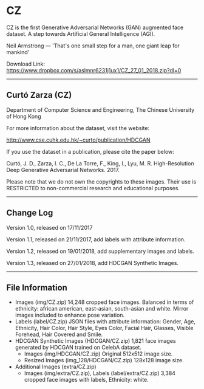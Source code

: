 # CZ
CZ is the first Generative Adversarial Networks (GAN) augmented face dataset. A step towards Artificial General Intelligence (AGI).

Neil Armstrong — 'That's one small step for a man, one giant leap for mankind'

Download Link: https://www.dropbox.com/s/aslmnr6231j1ux1/CZ_27_01_2018.zip?dl=0

--------------------------------------------------------
Curtó Zarza (CZ) 
--------------------------------------------------------

Department of Computer Science and Engineering, 
The Chinese University of Hong Kong

For more information about the dataset, visit the website:

  http://www.cse.cuhk.edu.hk/~curto/publication/HDCGAN

If you use the dataset in a publication, please cite the paper below:

Curtó, J. D., Zarza, I. C., De La Torre, F., King, I., Lyu, M. R.
High-Resolution Deep Generative Adversarial Networks. 2017.

Please note that we do not own the copyrights to these images. Their use is RESTRICTED to non-commercial research and educational purposes.

--------------------------------------------------------
Change Log
--------------------------------------------------------

Version 1.0, released on 17/11/2017

Version 1.1, released on 21/11/2017, add labels with attribute information.

Version 1.2, released on 19/01/2018, add supplementary images and labels.

Version 1.3, released on 27/01/2018, add HDCGAN Synthetic Images.

--------------------------------------------------------
File Information
--------------------------------------------------------

- Images (img/CZ.zip)
      14,248 cropped face images. Balanced in terms of ethnicity: african american, east-asian, south-asian and white. Mirror images included to enhance pose variation.
- Labels (label/CZ.zip)
      JSON files with attribute information: Gender, Age, Ethnicity, Hair Color, Hair Style, Eyes Color, Facial Hair, Glasses, Visible Forehead, Hair Covered and Smile.
- HDCGAN Synthetic Images (HDCGAN/CZ.zip)
      1,821 face images generated by HDCGAN trained on CelebA dataset. 
	- Images (img/HDCGAN/CZ.zip)
		      Original 512x512 image size.
  - Resized Images (img_128/HDCGAN/CZ.zip)
		      128x128 image size. 
- Additional Images (extra/CZ.zip)
	- Images (img/extra/CZ.zip), Labels (label/extra/CZ.zip)
      		3,384 cropped face images with labels, Ethnicity: white.

